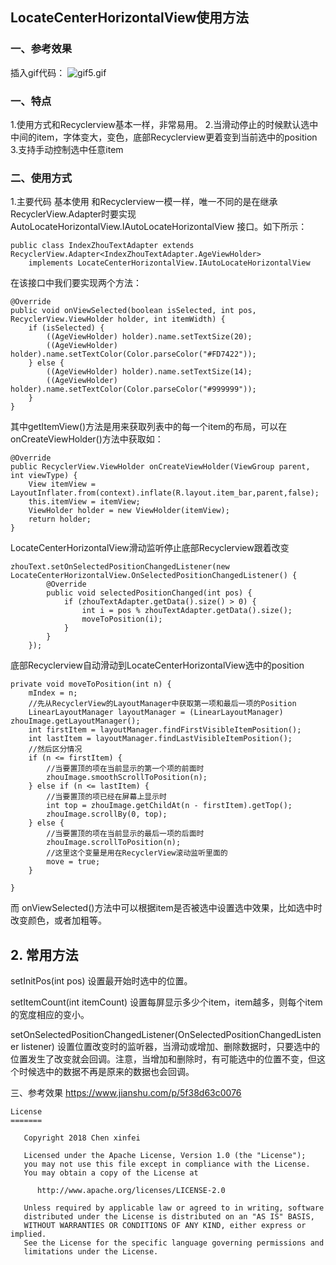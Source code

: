 ## LocateCenterHorizontalView使用方法
### 一、参考效果


插入gif代码：
![gif5.gif](https://raw.githubusercontent.com/chenxinfei/LocateCenterHorizontalView/master/gif/gif5.gif)

### 一、特点
  1.使用方式和Recyclerview基本一样，非常易用。
  2.当滑动停止的时候默认选中中间的item，字体变大，变色，底部Recyclerview更着变到当前选中的position
  3.支持手动控制选中任意item

### 二、使用方式
  1.主要代码
  基本使用 和Recyclerview一模一样，唯一不同的是在继承RecyclerView.Adapter时要实现 AutoLocateHorizontalView.IAutoLocateHorizontalView 接口。如下所示：

    public class IndexZhouTextAdapter extends RecyclerView.Adapter<IndexZhouTextAdapter.AgeViewHolder>
        implements LocateCenterHorizontalView.IAutoLocateHorizontalView
在该接口中我们要实现两个方法：

    @Override
    public void onViewSelected(boolean isSelected, int pos, RecyclerView.ViewHolder holder, int itemWidth) {
        if (isSelected) {
            ((AgeViewHolder) holder).name.setTextSize(20);
            ((AgeViewHolder) holder).name.setTextColor(Color.parseColor("#FD7422"));
        } else {
            ((AgeViewHolder) holder).name.setTextSize(14);
            ((AgeViewHolder) holder).name.setTextColor(Color.parseColor("#999999"));
        }
    }
其中getItemView()方法是用来获取列表中的每一个item的布局，可以在onCreateViewHolder()方法中获取如：

    @Override
    public RecyclerView.ViewHolder onCreateViewHolder(ViewGroup parent, int viewType) {
        View itemView = LayoutInflater.from(context).inflate(R.layout.item_bar,parent,false);
        this.itemView = itemView;
        ViewHolder holder = new ViewHolder(itemView);
        return holder;
    }
LocateCenterHorizontalView滑动监听停止底部Recyclerview跟着改变

    zhouText.setOnSelectedPositionChangedListener(new LocateCenterHorizontalView.OnSelectedPositionChangedListener() {
            @Override
            public void selectedPositionChanged(int pos) {
                if (zhouTextAdapter.getData().size() > 0) {
                    int i = pos % zhouTextAdapter.getData().size();
                    moveToPosition(i);
                }
            }
        });
底部Recyclerview自动滑动到LocateCenterHorizontalView选中的position

    private void moveToPosition(int n) {
        mIndex = n;
        //先从RecyclerView的LayoutManager中获取第一项和最后一项的Position
        LinearLayoutManager layoutManager = (LinearLayoutManager) zhouImage.getLayoutManager();
        int firstItem = layoutManager.findFirstVisibleItemPosition();
        int lastItem = layoutManager.findLastVisibleItemPosition();
        //然后区分情况
        if (n <= firstItem) {
            //当要置顶的项在当前显示的第一个项的前面时
            zhouImage.smoothScrollToPosition(n);
        } else if (n <= lastItem) {
            //当要置顶的项已经在屏幕上显示时
            int top = zhouImage.getChildAt(n - firstItem).getTop();
            zhouImage.scrollBy(0, top);
        } else {
            //当要置顶的项在当前显示的最后一项的后面时
            zhouImage.scrollToPosition(n);
            //这里这个变量是用在RecyclerView滚动监听里面的
            move = true;
        }

    }
而 onViewSelected()方法中可以根据item是否被选中设置选中效果，比如选中时改变颜色，或者加粗等。

## 2. 常用方法

setInitPos(int pos) 设置最开始时选中的位置。

setItemCount(int itemCount) 设置每屏显示多少个item，item越多，则每个item的宽度相应的变小。

setOnSelectedPositionChangedListener(OnSelectedPositionChangedListener listener) 设置位置改变时的监听器，当滑动或增加、删除数据时，只要选中的位置发生了改变就会回调。注意，当增加和删除时，有可能选中的位置不变，但这个时候选中的数据不再是原来的数据也会回调。


三、参考效果  https://www.jianshu.com/p/5f38d63c0076



 ```
License
=======

    Copyright 2018 Chen xinfei

    Licensed under the Apache License, Version 1.0 (the "License");
    you may not use this file except in compliance with the License.
    You may obtain a copy of the License at

       http://www.apache.org/licenses/LICENSE-2.0

    Unless required by applicable law or agreed to in writing, software
    distributed under the License is distributed on an "AS IS" BASIS,
    WITHOUT WARRANTIES OR CONDITIONS OF ANY KIND, either express or implied.
    See the License for the specific language governing permissions and
    limitations under the License.






